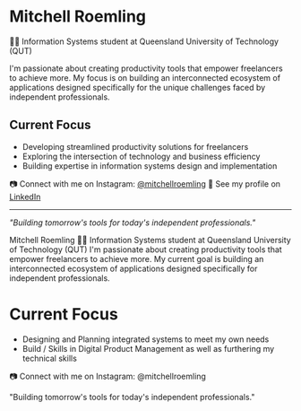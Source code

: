 # Mitchell Roemling

👨‍🎓 Information Systems student at Queensland University of Technology (QUT)

I'm passionate about creating productivity tools that empower freelancers to achieve more. My focus is on building an interconnected ecosystem of applications designed specifically for the unique challenges faced by independent professionals.

## Current Focus
- Developing streamlined productivity solutions for freelancers
- Exploring the intersection of technology and business efficiency
- Building expertise in information systems design and implementation

📷 Connect with me on Instagram: [@mitchellroemling](https://instagram.com/mitchellroemling)
🤝 See my profile on [LinkedIn](https:www.linkedin/in/mitchell-roemling)

---
*"Building tomorrow's tools for today's independent professionals."*

Mitchell Roemling
👨‍🎓 Information Systems student at Queensland University of Technology (QUT)
I'm passionate about creating productivity tools that empower freelancers to achieve more. My current goal is building an interconnected ecosystem of applications designed specifically for independent professionals.

# Current Focus
- Designing and Planning integrated systems to meet my own needs
- Build / Skills in Digital Product Management as well as furthering my technical skills

📷 Connect with me on Instagram: @mitchellroemling

"Building tomorrow's tools for today's independent professionals."
